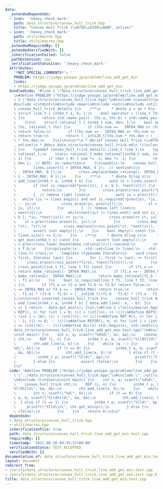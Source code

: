 ```yaml
---
data:
  _extendedDependsOn:
  - icon: ':heavy_check_mark:'
    path: data_structure/convex_hull_trick.hpp
    title: "Convex Hull Trick (\u975E\u5358\u8ABF, online)"
  - icon: ':heavy_check_mark:'
    path: utils/macros.hpp
    title: utils/macros.hpp
  _extendedRequiredBy: []
  _extendedVerifiedWith: []
  _isVerificationFailed: false
  _pathExtension: cpp
  _verificationStatusIcon: ':heavy_check_mark:'
  attributes:
    '*NOT_SPECIAL_COMMENTS*': ''
    PROBLEM: https://judge.yosupo.jp/problem/line_add_get_min
    links:
    - https://judge.yosupo.jp/problem/line_add_get_min
  bundledCode: "#line 1 \"data_structure/convex_hull_trick.line_add_get_min.test.cpp\"\
    \n#define PROBLEM \"https://judge.yosupo.jp/problem/line_add_get_min\"\n#line\
    \ 2 \"data_structure/convex_hull_trick.hpp\"\n#include <cassert>\n#include <climits>\n\
    #include <cstdint>\n#include <map>\n#include <set>\n#include <utility>\n\n\nnamespace\
    \ convex_hull_trick_details {\n    /**\n     * @note y = ax + b\n     */\n   \
    \ struct line_t { int64_t a, b; };\n    bool operator < (line_t lhs, line_t rhs)\
    \ {\n        return std::make_pair(- lhs.a, lhs.b) < std::make_pair(- rhs.a, rhs.b);\n\
    \    }\n\n    struct rational_t { int64_t num, den; };\n    bool operator < (rational_t\
    \ lhs, rational_t rhs) {\n        if (lhs.num ==   INT64_MAX or rhs.num == - INT64_MAX)\
    \ return false;\n        if (lhs.num == - INT64_MAX or rhs.num ==   INT64_MAX)\
    \ return true;\n        return (__int128_t)lhs.num * rhs.den < (__int128_t)rhs.num\
    \ * lhs.den;\n    }\n}\n\n\n/*\n * @brief Convex Hull Trick (\u975E\u5358\u8ABF\
    , online)\n * @docs data_structure/convex_hull_trick.md\n */\nclass convex_hull_trick\
    \ {\n    typedef convex_hull_trick_details::line_t line_t;\n    typedef convex_hull_trick_details::rational_t\
    \ rational_t;\n    static rational_t make_rational(int64_t num, int64_t den =\
    \ 1) {\n        if (den < 0) { num *= -1; den *= -1; }\n        return { num,\
    \ den };  // NOTE: no reduction\n    }\n\npublic:\n    convex_hull_trick() {\n\
    \        lines.insert({ + INT64_MAX, 0 });  // sentinels\n        lines.insert({\
    \ - INT64_MAX, 0 });\n        cross.emplace(make_rational(- INT64_MAX), (line_t)\
    \ { - INT64_MAX, 0 });\n    }\n    /**\n     * @note O(log n)\n     */\n    void\
    \ add_line(int64_t a, int64_t b) {\n        auto it = lines.insert({ a, b }).first;\n\
    \        if (not is_required(*prev(it), { a, b }, *next(it))) {\n            lines.erase(it);\n\
    \            return;\n        }\n        cross.erase(cross_point(*prev(it), *next(it)));\n\
    \        {  // remove right lines\n            auto ju = prev(it);\n         \
    \   while (ju != lines.begin() and not is_required(*prev(ju), *ju, { a, b }))\
    \ -- ju;\n            cross_erase(ju, prev(it));\n            it = lines.erase(++\
    \ ju, it);\n        }\n        {  // remove left lines\n            auto ju =\
    \ next(it);\n            while(next(ju) != lines.end() and not is_required({ a,\
    \ b }, *ju, *next(ju))) ++ ju;\n            cross_erase(++ it, ju);\n        \
    \    it = prev(lines.erase(it, ju));\n        }\n        cross.emplace(cross_point(*prev(it),\
    \ *it), *it);\n        cross.emplace(cross_point(*it, *next(it)), *next(it));\n\
    \        assert (not empty());\n    }\n    bool empty() const {\n        return\
    \ lines.size() <= 2;\n    }\n    /**\n     * @note O(log n)\n     */\n    int64_t\
    \ get_min(int64_t x) const {\n        assert (not empty());\n        line_t f\
    \ = prev(cross.lower_bound(make_rational(x)))->second;\n        return f.a * x\
    \ + f.b;\n    }\n\nprivate:\n    std::set<line_t> lines;\n    std::map<rational_t,\
    \ line_t> cross;\n    template <typename Iterator>\n    void cross_erase(Iterator\
    \ first, Iterator last) {\n        for (; first != last; ++ first) {\n       \
    \     cross.erase(cross_point(*first, *next(first)));\n        }\n    }\n    rational_t\
    \ cross_point(line_t f1, line_t f2) const {\n        if (f1.a ==   INT64_MAX)\
    \ return make_rational(- INT64_MAX);\n        if (f2.a == - INT64_MAX) return\
    \ make_rational(  INT64_MAX);\n        return make_rational(f1.b - f2.b, f2.a\
    \ - f1.a);\n    }\n    bool is_required(line_t f1, line_t f2, line_t f3) const\
    \ {\n        if (f1.a == f2.a and f1.b <= f2.b) return false;\n        if (f1.a\
    \ == INT64_MAX or f3.a == - INT64_MAX) return true;\n        return (__int128_t)(f2.a\
    \ - f1.a) * (f3.b - f2.b) < (__int128_t)(f2.b - f1.b) * (f3.a - f2.a);\n    }\n\
    };\n\nstruct inverted_convex_hull_trick {\n    convex_hull_trick data;\n    void\
    \ add_line(int64_t a, int64_t b) { data.add_line(- a, - b); }\n    int64_t get_max(int64_t\
    \ x) { return - data.get_min(x); }\n};\n#line 2 \"utils/macros.hpp\"\n#define\
    \ REP(i, n) for (int i = 0; (i) < (int)(n); ++ (i))\n#define REP3(i, m, n) for\
    \ (int i = (m); (i) < (int)(n); ++ (i))\n#define REP_R(i, n) for (int i = (int)(n)\
    \ - 1; (i) >= 0; -- (i))\n#define REP3R(i, m, n) for (int i = (int)(n) - 1; (i)\
    \ >= (int)(m); -- (i))\n#define ALL(x) std::begin(x), std::end(x)\n#line 4 \"\
    data_structure/convex_hull_trick.line_add_get_min.test.cpp\"\n#include <cstdio>\n\
    \nint main() {\n    int n, q; scanf(\"%d%d\", &n, &q);\n    convex_hull_trick\
    \ cht;\n    REP (i, n) {\n        int64_t a, b; scanf(\"%lld%lld\", &a, &b);\n\
    \        cht.add_line(a, b);\n    }\n    while (q --) {\n        int t; scanf(\"\
    %d\", &t);\n        if (t == 0) {\n            int64_t a, b; scanf(\"%lld%lld\"\
    , &a, &b);\n            cht.add_line(a, b);\n        } else if (t == 1) {\n  \
    \          int64_t p; scanf(\"%lld\", &p);\n            printf(\"%lld\\n\", cht.get_min(p));\n\
    \        } else {\n            assert (false);\n        }\n    }\n    return 0;\n\
    }\n"
  code: "#define PROBLEM \"https://judge.yosupo.jp/problem/line_add_get_min\"\n#include\
    \ \"../data_structure/convex_hull_trick.hpp\"\n#include \"../utils/macros.hpp\"\
    \n#include <cstdio>\n\nint main() {\n    int n, q; scanf(\"%d%d\", &n, &q);\n\
    \    convex_hull_trick cht;\n    REP (i, n) {\n        int64_t a, b; scanf(\"\
    %lld%lld\", &a, &b);\n        cht.add_line(a, b);\n    }\n    while (q --) {\n\
    \        int t; scanf(\"%d\", &t);\n        if (t == 0) {\n            int64_t\
    \ a, b; scanf(\"%lld%lld\", &a, &b);\n            cht.add_line(a, b);\n      \
    \  } else if (t == 1) {\n            int64_t p; scanf(\"%lld\", &p);\n       \
    \     printf(\"%lld\\n\", cht.get_min(p));\n        } else {\n            assert\
    \ (false);\n        }\n    }\n    return 0;\n}\n"
  dependsOn:
  - data_structure/convex_hull_trick.hpp
  - utils/macros.hpp
  isVerificationFile: true
  path: data_structure/convex_hull_trick.line_add_get_min.test.cpp
  requiredBy: []
  timestamp: '2021-08-30 04:35:37+09:00'
  verificationStatus: TEST_ACCEPTED
  verifiedWith: []
documentation_of: data_structure/convex_hull_trick.line_add_get_min.test.cpp
layout: document
redirect_from:
- /verify/data_structure/convex_hull_trick.line_add_get_min.test.cpp
- /verify/data_structure/convex_hull_trick.line_add_get_min.test.cpp.html
title: data_structure/convex_hull_trick.line_add_get_min.test.cpp
---
```

